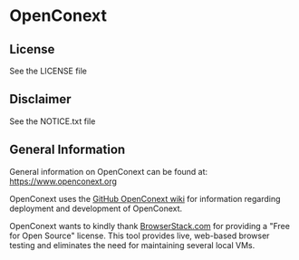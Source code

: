 # OpenConext #

## License

See the LICENSE file

## Disclaimer

See the NOTICE.txt file

## General Information

General information on OpenConext can be found at: https://www.openconext.org

OpenConext uses the [GitHub OpenConext wiki](https://github.com/OpenConext/OpenConext/wiki) for information regarding deployment and development of OpenConext.

OpenConext wants to kindly thank [BrowserStack.com](https://browserstack.com) for providing a "Free for Open Source" license. This tool provides live, web-based browser testing and eliminates the need for maintaining several local VMs.